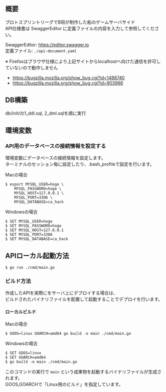 ## 概要
<p>
プロトスプリントリーグでB班が制作した船のゲームサーバサイド<br>
API仕様書は SwaggerEditor に定義ファイルの内容を入力して参照してください。
</p>

SwaggerEditor: <https://editor.swagger.io> <br>
定義ファイル: `./api-document.yaml`<br>

※ Firefoxはブラウザ仕様により上記サイトからlocalhostへ向けた通信を許可していないので動作しません
- https://bugzilla.mozilla.org/show_bug.cgi?id=1488740
- https://bugzilla.mozilla.org/show_bug.cgi?id=903966

## DB構築
db/init/の1_ddl.sql, 2_dml.sqlを順に実行

## 環境変数
### API用のデータベースの接続情報を設定する
環境変数にデータベースの接続情報を設定します。<br>
ターミナルのセッション毎に設定したり、.bash_profileで設定を行います。

Macの場合
```
$ export MYSQL_USER=hoge \
    MYSQL_PASSWORD=hoge \
    MYSQL_HOST=127.0.0.1 \
    MYSQL_PORT=3306 \
    MYSQL_DATABASE=ca_hack
```

Windowsの場合
```
$ SET MYSQL_USER=hoge
$ SET MYSQL_PASSWORD=hoge
$ SET MYSQL_HOST=127.0.0.1
$ SET MYSQL_PORT=3306
$ SET MYSQL_DATABASE=ca_hack
```

## APIローカル起動方法
```
$ go run ./cmd/main.go
```

### ビルド方法
作成したAPIを実際にをサーバ上にデプロイする場合は、<br>
ビルドされたバイナリファイルを配置して起動することでデプロイを行います。
#### ローカルビルド
Macの場合
```
$ GOOS=linux GOARCH=amd64 go build -o main ./cmd/main.go
```

Windowsの場合
```
$ SET GOOS=linux
$ SET GOARCH=amd64
$ go build -o main ./cmd/main.go
```

このコマンドの実行で `main` という成果物を起動するバイナリファイルが生成されます。<br>
GOOS,GOARCHで「Linux用のビルド」を指定しています。
